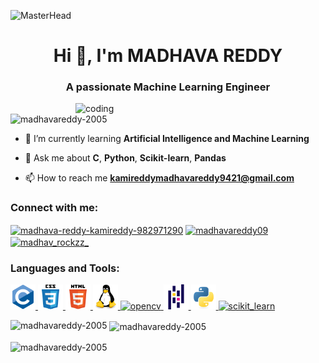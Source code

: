 ![MasterHead](https://www.bu.edu/hic/files/2021/04/ai-top-banner.jpeg)

<h1 align="center">Hi 👋, I'm MADHAVA REDDY</h1>
<h3 align="center">A passionate Machine Learning Engineer</h3>

<img align="right" alt="coding" width="400" src="https://user-images.githubusercontent.com/74038190/212749447-bfb7e725-6987-49d9-ae85-2015e3e7cc41.gif">

<p align="left"> <img src="https://komarev.com/ghpvc/?username=madhavareddy-2005&label=Profile%20views&color=0e75b6&style=flat" alt="madhavareddy-2005" /> </p>

- 🌱 I’m currently learning **Artificial Intelligence and Machine Learning**

- 💬 Ask me about **C**, **Python**, **Scikit-learn**, **Pandas**

- 📫 How to reach me **kamireddymadhavareddy9421@gmail.com**

<h3 align="left">Connect with me:</h3>
<p align="left">
<a href="https://linkedin.com/in/madhava-reddy-kamireddy-982971290" target="blank"><img align="center" src="https://raw.githubusercontent.com/rahuldkjain/github-profile-readme-generator/master/src/images/icons/Social/linked-in-alt.svg" alt="madhava-reddy-kamireddy-982971290" height="30" width="40" /></a>
<a href="https://kaggle.com/madhavareddy09" target="blank"><img align="center" src="https://raw.githubusercontent.com/rahuldkjain/github-profile-readme-generator/master/src/images/icons/Social/kaggle.svg" alt="madhavareddy09" height="30" width="40" /></a>
<a href="https://instagram.com/madhav_rockzz_" target="blank"><img align="center" src="https://raw.githubusercontent.com/rahuldkjain/github-profile-readme-generator/master/src/images/icons/Social/instagram.svg" alt="madhav_rockzz_" height="30" width="40" /></a>
</p>

<h3 align="left">Languages and Tools:</h3>
<p align="left"> <a href="https://www.cprogramming.com/" target="_blank" rel="noreferrer"> <img src="https://raw.githubusercontent.com/devicons/devicon/master/icons/c/c-original.svg" alt="c" width="40" height="40"/> </a> <a href="https://www.w3schools.com/css/" target="_blank" rel="noreferrer"> <img src="https://raw.githubusercontent.com/devicons/devicon/master/icons/css3/css3-original-wordmark.svg" alt="css3" width="40" height="40"/> </a> <a href="https://www.w3.org/html/" target="_blank" rel="noreferrer"> <img src="https://raw.githubusercontent.com/devicons/devicon/master/icons/html5/html5-original-wordmark.svg" alt="html5" width="40" height="40"/> </a> <a href="https://www.linux.org/" target="_blank" rel="noreferrer"> <img src="https://raw.githubusercontent.com/devicons/devicon/master/icons/linux/linux-original.svg" alt="linux" width="40" height="40"/> </a> <a href="https://opencv.org/" target="_blank" rel="noreferrer"> <img src="https://www.vectorlogo.zone/logos/opencv/opencv-icon.svg" alt="opencv" width="40" height="40"/> </a> <a href="https://pandas.pydata.org/" target="_blank" rel="noreferrer"> <img src="https://raw.githubusercontent.com/devicons/devicon/2ae2a900d2f041da66e950e4d48052658d850630/icons/pandas/pandas-original.svg" alt="pandas" width="40" height="40"/> </a> <a href="https://www.python.org" target="_blank" rel="noreferrer"> <img src="https://raw.githubusercontent.com/devicons/devicon/master/icons/python/python-original.svg" alt="python" width="40" height="40"/> </a> <a href="https://scikit-learn.org/" target="_blank" rel="noreferrer"> <img src="https://upload.wikimedia.org/wikipedia/commons/0/05/Scikit_learn_logo_small.svg" alt="scikit_learn" width="40" height="40"/> </a> </p>

<p><img align="left" src="https://github-readme-stats.vercel.app/api/top-langs?username=madhavareddy-2005&show_icons=true&locale=en&layout=compact" alt="madhavareddy-2005" /></p>

<p>&nbsp;<img align="center" src="https://github-readme-stats.vercel.app/api?username=madhavareddy-2005&show_icons=true&locale=en" alt="madhavareddy-2005" /></p>

<p><img align="center" src="https://github-readme-streak-stats.herokuapp.com/?user=madhavareddy-2005&" alt="madhavareddy-2005" /></p>
